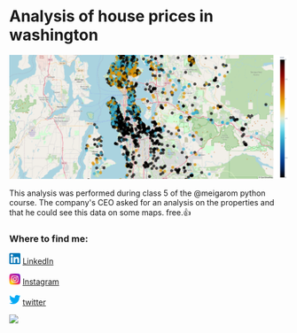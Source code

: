 # Analysis of house prices in washington

![markdown](img/mapa.png)



This analysis was performed during class 5 of the @meigarom python course.
The company's CEO asked for an analysis on the properties and that he could see this data on some maps. free.:+1:

### Where to find me:

<a href="https://www.linkedin.com/in/clenio-oliveira"><img src="img/linkedin.png" width="20"></img></a> [LinkedIn](https://www.linkedin.com/in/clenio-oliveira)  

<a href="https://www.instagram.com/afonso.clenio/"><img src="img/instagram.png" width="20"></img></a> [Instagram](https://www.instagram.com/afonso.clenio/) 

<a href="https://twitter.com/clenioafonso"><img src="img/twitter.png" width="20"></img></a> [twitter](https://twitter.com/clenioafonso)


![](https://komarev.com/ghpvc/?username=clenio77)

